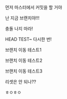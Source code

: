 먼저 마스터에서 커밋을 할 거야



난 지금 브랜치야!!! 

충돌 나지 마라!



HEAD TEST~ 다시한 번!



브랜치 이동 테스트1

브랜치 이동 테스트2

브랜치 이동 테스트3



리셋은 안 되나??

ㅎㅇㅎㅇ